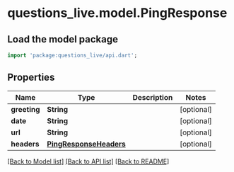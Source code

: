 # questions_live.model.PingResponse

## Load the model package
```dart
import 'package:questions_live/api.dart';
```

## Properties
Name | Type | Description | Notes
------------ | ------------- | ------------- | -------------
**greeting** | **String** |  | [optional] 
**date** | **String** |  | [optional] 
**url** | **String** |  | [optional] 
**headers** | [**PingResponseHeaders**](PingResponseHeaders.md) |  | [optional] 

[[Back to Model list]](../README.md#documentation-for-models) [[Back to API list]](../README.md#documentation-for-api-endpoints) [[Back to README]](../README.md)


